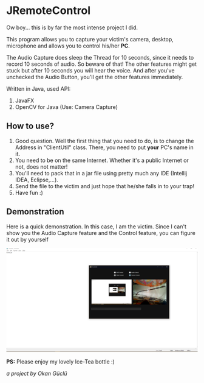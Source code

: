 # JRemoteControl

Ow boy... this is by far the most intense project I did.

This program allows you to capture your victim's camera, desktop, microphone and allows you to control his/her **PC**.

The Audio Capture does sleep the Thread for 10 seconds, since it needs to record 10 seconds of audio.
So beware of that! The other features might get stuck but after 10 seconds you will hear the voice.
And after you've unchecked the Audio Button, you'll get the other features immediately.

Written in Java, used API:

1. JavaFX 
2. OpenCV for Java (Use: Camera Capture)

## How to use?

1. Good question. Well the first thing that you need to do, is to change the Address in "ClientUtil" class.
There, you need to put **your** PC's name in it.
2. You need to be on the same Internet. Whether it's a public Internet or not, does not matter!
3. You'll need to pack that in a jar file using pretty much any IDE (Intellij IDEA, Eclipse,...).
4. Send the file to the victim and just hope that he/she falls in to your trap!
5. Have fun :)

## Demonstration

Here is a quick demonstration. In this case, I am the victim. Since I can't show you the Audio Capture feature and the Control feature,
you can figure it out by yourself

![alt text](https://github.com/AAstroPhysiCS/JRemoteControl/blob/master/src/main/java/images/Annotation%202019-10-10%20173416.png)

**PS:** Please enjoy my lovely Ice-Tea bottle :)

*a project by Okan Güclü*

